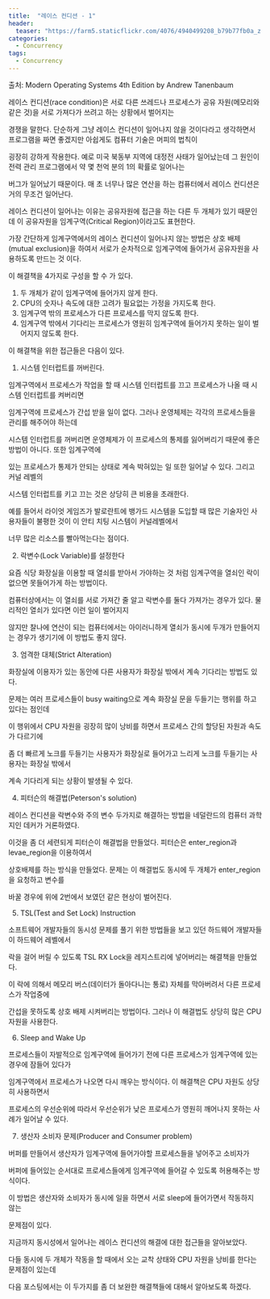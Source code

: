 ```yaml
---
title:  "레이스 컨디션 - 1"
header:
  teaser: "https://farm5.staticflickr.com/4076/4940499208_b79b77fb0a_z.jpg"
categories: 
  - Concurrency
tags:
  - Concurrency
---
```

  출처: Modern Operating Systems 4th Edition by Andrew Tanenbaum
  
  레이스 컨디션(race condition)은 서로 다른 쓰레드나 프로세스가 공유 자원(메모리와 같은 것)을 서로 가져다가 쓰려고 하는 상황에서 벌어지는
  
 경쟁을 말한다. 단순하게 그냥 레이스 컨디션이 일어나지 않을 것이다라고 생각하면서 프로그램을 짜면 좋겠지만 아쉽게도 컴퓨터 기술은 머피의 법칙이
 
 굉장히 강하게 작용한다. 예로 미국 북동부 지역에 대정전 사태가 일어났는데 그 원인이 전력 관리 프로그램에서 약 몇 천억 분의 1의 확률로 일어나는
 
 버그가 일어났기 때문이다. 매 초 너무나 많은 연산을 하는 컴퓨터에서 레이스 컨디션은 거의 무조건 일어난다.
 
  레이스 컨디션이 일어나는 이유는 공유자원에 접근을 하는 다른 두 개체가 있기 때문인데 이 공유자원을 임계구역(Critical Region)이라고도 표현한다.
  
 가장 간단하게 임계구역에서의 레이스 컨디션이 일어나지 않는 방법은 상호 배제(mutual exclusion)을 하여서 서로가 순차적으로 임계구역에 들어가서 공유자원을 사용하도록 만드는 것 이다.
 
  이 해결책을 4가지로 구성을 할 수 가 있다.
  
 1. 두 개체가 같이 임계구역에 들어가지 않게 한다.
 2. CPU의 숫자나 속도에 대한 고려가 필요없는 가정을 가지도록 한다.
 3. 임계구역 밖의 프로세스가 다른 프로세스를 막지 않도록 한다.
 4. 임계구역 밖에서 기다리는 프로세스가 영원히 임계구역에 들어가지 못하는 일이 벌어지지 않도록 한다.

이 해결책을 위한 접근들은 다음이 있다.

1. 시스템 인터럽트를 꺼버린다.

 임계구역에서 프로세스가 작업을 할 때 시스템 인터럽트를 끄고 프로세스가 나올 때 시스템 인터럽트를 켜버리면

임계구역에 프로세스가 간섭 받을 일이 없다. 그러나 운영체제는 각각의 프로세스들을 관리를 해주어야 하는데

시스템 인터럽트를 꺼버리면 운영체제가 이 프로세스의 통제를 잃어버리기 때문에 좋은 방법이 아니다. 또한 임계구역에

있는 프로세스가 통제가 안되는 상태로 계속 박혀있는 일 또한 일어날 수 있다. 그리고 커널 레벨의

시스템 인터럽트를 키고 끄는 것은 상당히 큰 비용을 초래한다.

예를 들어서 라이엇 게임즈가 발로란트에 뱅가드 시스템을 도입할 때 많은 기술자인 사용자들이 불평한 것이 이 안티 치팅 시스템이 커널레벨에서

너무 많은 리소스를 빨아먹는다는 점이다.

2. 락변수(Lock Variable)를 설정한다
 
 요즘 식당 화장실을 이용할 때 열쇠를 받아서 가야하는 것 처럼 임계구역을 열쇠인 락이 없으면 못들어가게 하는 방법이다.

컴퓨터상에서는 이 열쇠를 서로 가져간 줄 알고 락변수를 둘다 가져가는 경우가 있다. 물리적인 열쇠가 있다면 이런 일이 벌어지지 

않지만 찰나에 연산이 되는 컴퓨터에서는 아이러니하게 열쇠가 동시에 두개가 만들어지는 경우가 생기기에 이 방법도 좋지 않다.

3. 엄격한 대체(Strict Alteration)

 화장실에 이용자가 있는 동안에 다른 사용자가 화장실 밖에서 계속 기다리는 방법도 있다.

문제는 여러 프로세스들이 busy waiting으로 계속 화장실 문을 두들기는 행위를 하고 있다는 점인데

이 행위에서 CPU 자원을 굉장히 많이 낭비를 하면서 프로세스 간의 할당된 자원과 속도가 다르기에

좀 더 빠르게 노크를 두들기는 사용자가 화장실로 들어가고 느리게 노크를 두들기는 사용자는 화장실 밖에서

계속 기다리게 되는 상황이 발생될 수 있다.

4. 피터슨의 해결법(Peterson's solution)

 레이스 컨디션을 락변수와 주의 변수 두가지로 해결하는 방법을 네덜란드의 컴퓨터 과학지인 데커가 거론하였다.

이것을 좀 더 세련되게 피터슨이 해결법을 만들었다. 피터슨은 enter_region과 levae_region을 이용하여서

상호배제를 하는 방식을 만들었다. 문제는 이 해결법도 동시에 두 개체가 enter_region을 요청하고 변수를

바꿀 경우에 위에 2번에서 보였던 같은 현상이 벌어진다.

5. TSL(Test and Set Lock) Instruction

 소프트웨어 개발자들의 동시성 문제를 풀기 위한 방법들을 보고 있던 하드웨어 개발자들이 하드웨어 레벨에서

락을 걸어 버릴 수 있도록 TSL RX Lock을 레지스트리에 넣어버리는 해결책을 만들었다.

이 락에 의해서 메모리 버스(데이터가 돌아다니는 통로) 자체를 막아버려서 다른 프로세스가 작업중에

간섭을 못하도록 상호 배제 시켜버리는 방법이다. 그러나 이 해결법도 상당히 많은 CPU 자원을 사용한다.

6. Sleep and Wake Up

 프로세스들이 자발적으로 임계구역에 들어가기 전에 다른 프로세스가 임계구역에 있는 경우에 잠들어 있다가 
 
임계구역에서 프로세스가 나오면 다시 깨우는 방식이다. 이 해결책은 CPU 자원도 상당히 사용하면서

프로세스의 우선순위에 따라서 우선순위가 낮은 프로세스가 영원히 깨어나지 못하는 사례가 일어날 수 있다.

7. 생산자 소비자 문제(Producer and Consumer problem)

 버퍼를 만들어서 생산자가 임계구역에 들어가야할 프로세스들을 넣어주고 소비자가
 
버퍼에 들어있는 순서대로 프로세스들에게 임계구역에 들어갈 수 있도록 허용해주는 방식이다.

이 방법은 생산자와 소비자가 동시에 일을 하면서 서로 sleep에 들어가면서 작동하지 않는

문제점이 있다.


 지금까지 동시성에서 일어나는 레이스 컨디션의 해결에 대한 접근들을 알아보았다.

다들 동시에 두 개체가 작동을 할 때에서 오는 교착 상태와 CPU 자원을 낭비를 한다는 문제점이 있는데

다음 포스팅에서는 이 두가지를 좀 더 보완한 해결책들에 대해서 알아보도록 하겠다.
[^posts]: Footnote test.
